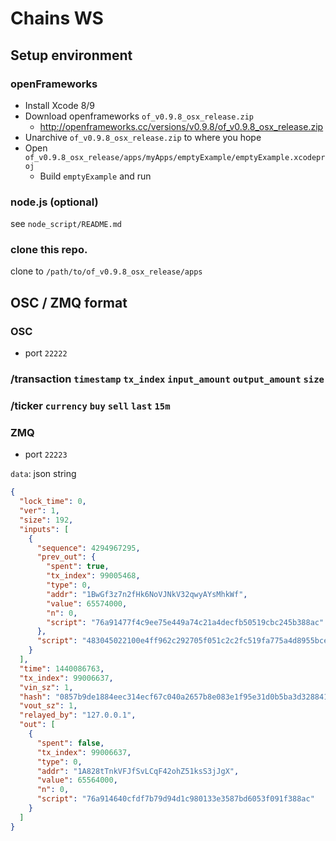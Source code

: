 # Chains WS

## Setup environment

### openFrameworks

- Install Xcode 8/9
- Download openframeworks `of_v0.9.8_osx_release.zip`
  - http://openframeworks.cc/versions/v0.9.8/of_v0.9.8_osx_release.zip
- Unarchive `of_v0.9.8_osx_release.zip` to where you hope
- Open `of_v0.9.8_osx_release/apps/myApps/emptyExample/emptyExample.xcodeproj`
  - Build `emptyExample` and run

### node.js (optional)

see `node_script/README.md`

### clone this repo.

clone to `/path/to/of_v0.9.8_osx_release/apps`

## OSC / ZMQ format

### OSC

* port `22222`

### /transaction `timestamp` `tx_index` `input_amount` `output_amount` `size`

### /ticker `currency` `buy` `sell` `last` `15m`

### ZMQ

* port `22223`

`data`: json string

```json
{
  "lock_time": 0,
  "ver": 1,
  "size": 192,
  "inputs": [
    {
      "sequence": 4294967295,
      "prev_out": {
        "spent": true,
        "tx_index": 99005468,
        "type": 0,
        "addr": "1BwGf3z7n2fHk6NoVJNkV32qwyAYsMhkWf",
        "value": 65574000,
        "n": 0,
        "script": "76a91477f4c9ee75e449a74c21a4decfb50519cbc245b388ac"
      },
      "script": "483045022100e4ff962c292705f051c2c2fc519fa775a4d8955bce1a3e29884b2785277999ed02200b537ebd22a9f25fbbbcc9113c69c1389400703ef2017d80959ef0f1d685756c012102618e08e0c8fd4c5fe539184a30fe35a2f5fccf7ad62054cad29360d871f8187d"
    }
  ],
  "time": 1440086763,
  "tx_index": 99006637,
  "vin_sz": 1,
  "hash": "0857b9de1884eec314ecf67c040a2657b8e083e1f95e31d0b5ba3d328841fc7f",
  "vout_sz": 1,
  "relayed_by": "127.0.0.1",
  "out": [
    {
      "spent": false,
      "tx_index": 99006637,
      "type": 0,
      "addr": "1A828tTnkVFJfSvLCqF42ohZ51ksS3jJgX",
      "value": 65564000,
      "n": 0,
      "script": "76a914640cfdf7b79d94d1c980133e3587bd6053f091f388ac"
    }
  ]
}
```

